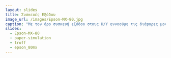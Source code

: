 ```yaml
---
layout: slides 
title: Συσκευές Εξόδου
image_url: /images/Epson-MX-80.jpg
caption: "Με τον όρο συσκευή εξόδου στους Η/Υ εννοούμε τις διάφορες μονάδες και τα τμήματα του υλικού εξοπλισμού του υπολογιστή, των οποίων ο σκοπός είναι να εξάγουν πληροφορία (δεδομένα) από τον υπολογιστή στον έξω κόσμο. Για παράδειγμα, oι οθόνες οι εκτυπωτές και τα ηχεία είναι συσκευές εξόδου."
slides:
  - Epson-MX-80
  - paper-simulation
  - troff
  - epson_80mx
---
```

